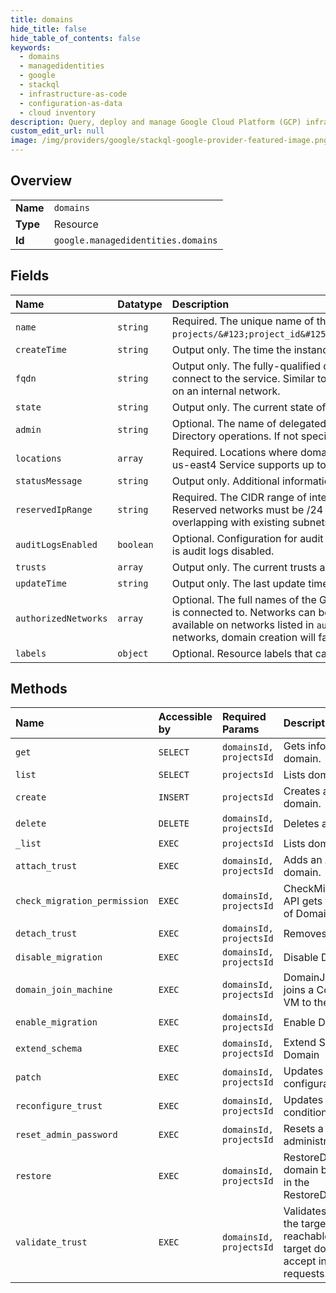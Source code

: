 ```yaml
---
title: domains
hide_title: false
hide_table_of_contents: false
keywords:
  - domains
  - managedidentities
  - google    
  - stackql
  - infrastructure-as-code
  - configuration-as-data
  - cloud inventory
description: Query, deploy and manage Google Cloud Platform (GCP) infrastructure and resources using SQL
custom_edit_url: null
image: /img/providers/google/stackql-google-provider-featured-image.png
---
```

  
    

## Overview
<table><tbody>
<tr><td><b>Name</b></td><td><code>domains</code></td></tr>
<tr><td><b>Type</b></td><td>Resource</td></tr>
<tr><td><b>Id</b></td><td><code>google.managedidentities.domains</code></td></tr>
</tbody></table>

## Fields
| Name | Datatype | Description |
|:-----|:---------|:------------|
| `name` | `string` | Required. The unique name of the domain using the form: `projects/&#123;project_id&#125;/locations/global/domains/&#123;domain_name&#125;`. |
| `createTime` | `string` | Output only. The time the instance was created. |
| `fqdn` | `string` | Output only. The fully-qualified domain name of the exposed domain used by clients to connect to the service. Similar to what would be chosen for an Active Directory set up on an internal network. |
| `state` | `string` | Output only. The current state of this domain. |
| `admin` | `string` | Optional. The name of delegated administrator account used to perform Active Directory operations. If not specified, `setupadmin` will be used. |
| `locations` | `array` | Required. Locations where domain needs to be provisioned. regions e.g. us-west1 or us-east4 Service supports up to 4 locations at once. Each location will use a /26 block. |
| `statusMessage` | `string` | Output only. Additional information about the current status of this domain, if available. |
| `reservedIpRange` | `string` | Required. The CIDR range of internal addresses that are reserved for this domain. Reserved networks must be /24 or larger. Ranges must be unique and non-overlapping with existing subnets in [Domain].[authorized_networks]. |
| `auditLogsEnabled` | `boolean` | Optional. Configuration for audit logs. True if audit logs are enabled, else false. Default is audit logs disabled. |
| `trusts` | `array` | Output only. The current trusts associated with the domain. |
| `updateTime` | `string` | Output only. The last update time. |
| `authorizedNetworks` | `array` | Optional. The full names of the Google Compute Engine [networks](/compute/docs/networks-and-firewalls#networks) the domain instance is connected to. Networks can be added using UpdateDomain. The domain is only available on networks listed in `authorized_networks`. If CIDR subnets overlap between networks, domain creation will fail. |
| `labels` | `object` | Optional. Resource labels that can contain user-provided metadata. |
## Methods
| Name | Accessible by | Required Params | Description |
|:-----|:--------------|:----------------|:------------|
| `get` | `SELECT` | `domainsId, projectsId` | Gets information about a domain. |
| `list` | `SELECT` | `projectsId` | Lists domains in a project. |
| `create` | `INSERT` | `projectsId` | Creates a Microsoft AD domain. |
| `delete` | `DELETE` | `domainsId, projectsId` | Deletes a domain. |
| `_list` | `EXEC` | `projectsId` | Lists domains in a project. |
| `attach_trust` | `EXEC` | `domainsId, projectsId` | Adds an AD trust to a domain. |
| `check_migration_permission` | `EXEC` | `domainsId, projectsId` | CheckMigrationPermission API gets the current state of DomainMigration |
| `detach_trust` | `EXEC` | `domainsId, projectsId` | Removes an AD trust. |
| `disable_migration` | `EXEC` | `domainsId, projectsId` | Disable Domain Migration |
| `domain_join_machine` | `EXEC` | `domainsId, projectsId` | DomainJoinMachine API joins a Compute Engine VM to the domain |
| `enable_migration` | `EXEC` | `domainsId, projectsId` | Enable Domain Migration |
| `extend_schema` | `EXEC` | `domainsId, projectsId` | Extend Schema for Domain |
| `patch` | `EXEC` | `domainsId, projectsId` | Updates the metadata and configuration of a domain. |
| `reconfigure_trust` | `EXEC` | `domainsId, projectsId` | Updates the DNS conditional forwarder. |
| `reset_admin_password` | `EXEC` | `domainsId, projectsId` | Resets a domain's administrator password. |
| `restore` | `EXEC` | `domainsId, projectsId` | RestoreDomain restores domain backup mentioned in the RestoreDomainRequest |
| `validate_trust` | `EXEC` | `domainsId, projectsId` | Validates a trust state, that the target domain is reachable, and that the target domain is able to accept incoming trust requests. |
